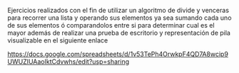 Ejercicios realizados con el fin de utilizar un algoritmo de divide y venceras para recorrer una lista y operando sus elementos ya sea sumando cada uno de sus elementos ó comparandolos entre si para determinar cual es el mayor además de realizar una prueba de escritorio y representación de pila visualizable en el siguiente enlace 

https://docs.google.com/spreadsheets/d/1v53TePh4OrwkpF4QD7A8wcip9UWUZIUAaoIktCdvwhs/edit?usp=sharing
